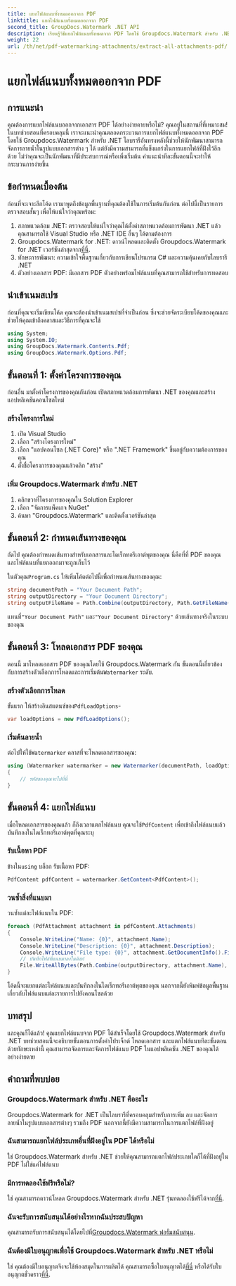 ```yaml
---
title: แยกไฟล์แนบทั้งหมดออกจาก PDF
linktitle: แยกไฟล์แนบทั้งหมดออกจาก PDF
second_title: GroupDocs.Watermark .NET API
description: เรียนรู้วิธีแยกไฟล์แนบทั้งหมดจาก PDF โดยใช้ Groupdocs.Watermark สำหรับ .NET ปฏิบัติตามคำแนะนำทีละขั้นตอนของเราเพื่อกระบวนการสกัดที่ราบรื่น
weight: 22
url: /th/net/pdf-watermarking-attachments/extract-all-attachments-pdf/
---
```


# แยกไฟล์แนบทั้งหมดออกจาก PDF

## การแนะนำ
คุณต้องการแยกไฟล์แนบออกจากเอกสาร PDF ได้อย่างง่ายดายหรือไม่? คุณอยู่ในสถานที่ที่เหมาะสม! ในบทช่วยสอนที่ครอบคลุมนี้ เราจะแนะนำคุณตลอดกระบวนการแยกไฟล์แนบทั้งหมดออกจาก PDF โดยใช้ Groupdocs.Watermark สำหรับ .NET ไลบรารีอันทรงพลังนี้ช่วยให้นักพัฒนาสามารถจัดการลายน้ำในรูปแบบเอกสารต่าง ๆ ได้ แต่ยังมีความสามารถที่แข็งแกร่งในการแยกไฟล์ที่ฝังไว้อีกด้วย ไม่ว่าคุณจะเป็นนักพัฒนาที่มีประสบการณ์หรือเพิ่งเริ่มต้น คำแนะนำทีละขั้นตอนนี้จะทำให้กระบวนการง่ายขึ้น
## ข้อกำหนดเบื้องต้น
ก่อนที่จะเจาะลึกโค้ด เรามาพูดถึงข้อมูลพื้นฐานที่คุณต้องใช้ในการเริ่มต้นกันก่อน ต่อไปนี้เป็นรายการตรวจสอบสั้นๆ เพื่อให้แน่ใจว่าคุณพร้อม:
1. สภาพแวดล้อม .NET: ตรวจสอบให้แน่ใจว่าคุณได้ตั้งค่าสภาพแวดล้อมการพัฒนา .NET แล้ว คุณสามารถใช้ Visual Studio หรือ .NET IDE อื่นๆ ได้ตามต้องการ
2.  Groupdocs.Watermark for .NET: ดาวน์โหลดและติดตั้ง Groupdocs.Watermark for .NET เวอร์ชันล่าสุดจาก[ที่นี่](https://releases.groupdocs.com/Watermark/net/).
3. ทักษะการพัฒนา: ความเข้าใจพื้นฐานเกี่ยวกับการเขียนโปรแกรม C# และความคุ้นเคยกับไลบรารี .NET
4. ตัวอย่างเอกสาร PDF: มีเอกสาร PDF ตัวอย่างพร้อมไฟล์แนบที่คุณสามารถใช้สำหรับการทดสอบ
## นำเข้าเนมสเปซ
ก่อนที่คุณจะเริ่มเขียนโค้ด คุณจะต้องนำเข้าเนมสเปซที่จำเป็นก่อน ซึ่งจะช่วยจัดระเบียบโค้ดของคุณและช่วยให้คุณเข้าถึงคลาสและวิธีการที่คุณจะใช้
```csharp
using System;
using System.IO;
using GroupDocs.Watermark.Contents.Pdf;
using GroupDocs.Watermark.Options.Pdf;
```
## ขั้นตอนที่ 1: ตั้งค่าโครงการของคุณ
ก่อนอื่น มาตั้งค่าโครงการของคุณกันก่อน เปิดสภาพแวดล้อมการพัฒนา .NET ของคุณและสร้างแอปพลิเคชันคอนโซลใหม่
### สร้างโครงการใหม่
1. เปิด Visual Studio
2. เลือก "สร้างโครงการใหม่"
3. เลือก "แอปคอนโซล (.NET Core)" หรือ ".NET Framework" ขึ้นอยู่กับความต้องการของคุณ
4. ตั้งชื่อโครงการของคุณแล้วคลิก "สร้าง"
### เพิ่ม Groupdocs.Watermark สำหรับ .NET
1. คลิกขวาที่โครงการของคุณใน Solution Explorer
2. เลือก "จัดการแพ็คเกจ NuGet"
3. ค้นหา "Groupdocs.Watermark" และติดตั้งเวอร์ชันล่าสุด
## ขั้นตอนที่ 2: กำหนดเส้นทางของคุณ
ถัดไป คุณต้องกำหนดเส้นทางสำหรับเอกสารและไดเร็กทอรีเอาต์พุตของคุณ นี่คือที่ที่ PDF ของคุณและไฟล์แนบที่แยกออกมาจะถูกเก็บไว้

 ในตัวคุณ`Program.cs` ให้เพิ่มโค้ดต่อไปนี้เพื่อกำหนดเส้นทางของคุณ:
```csharp
string documentPath = "Your Document Path";
string outputDirectory = "Your Document Directory";
string outputFileName = Path.Combine(outputDirectory, Path.GetFileName(documentPath));
```
 แทนที่`"Your Document Path"` และ`"Your Document Directory"` ด้วยเส้นทางจริงในระบบของคุณ
## ขั้นตอนที่ 3: โหลดเอกสาร PDF ของคุณ
 ตอนนี้ มาโหลดเอกสาร PDF ของคุณโดยใช้ Groupdocs.Watermark กัน ขั้นตอนนี้เกี่ยวข้องกับการสร้างตัวเลือกการโหลดและการเริ่มต้น`Watermarker` ระดับ.
### สร้างตัวเลือกการโหลด
 ขั้นแรก ให้สร้างอินสแตนซ์ของ`PdfLoadOptions`-
```csharp
var loadOptions = new PdfLoadOptions();
```
### เริ่มต้นลายน้ำ
 ต่อไปให้ใช้`Watermarker` คลาสที่จะโหลดเอกสารของคุณ:
```csharp
using (Watermarker watermarker = new Watermarker(documentPath, loadOptions))
{
    // รหัสของคุณจะไปที่นี่
}
```
## ขั้นตอนที่ 4: แยกไฟล์แนบ
เมื่อโหลดเอกสารของคุณแล้ว ก็ถึงเวลาแตกไฟล์แนบ คุณจะใช้`PdfContent` เพื่อเข้าถึงไฟล์แนบแล้วบันทึกลงในไดเร็กทอรีเอาต์พุตที่คุณระบุ
### รับเนื้อหา PDF
 ข้างใน`using` บล็อก รับเนื้อหา PDF:
```csharp
PdfContent pdfContent = watermarker.GetContent<PdfContent>();
```
### วนซ้ำสิ่งที่แนบมา
วนซ้ำแต่ละไฟล์แนบใน PDF:
```csharp
foreach (PdfAttachment attachment in pdfContent.Attachments)
{
    Console.WriteLine("Name: {0}", attachment.Name);
    Console.WriteLine("Description: {0}", attachment.Description);
    Console.WriteLine("File type: {0}", attachment.GetDocumentInfo().FileType);
    // บันทึกไฟล์ที่แนบมาลงในดิสก์
    File.WriteAllBytes(Path.Combine(outputDirectory, attachment.Name), attachment.Content);
}
```
โค้ดนี้จะแยกแต่ละไฟล์แนบและบันทึกลงในไดเร็กทอรีเอาต์พุตของคุณ นอกจากนี้ยังพิมพ์ข้อมูลพื้นฐานเกี่ยวกับไฟล์แนบแต่ละรายการไปยังคอนโซลด้วย
## บทสรุป
และคุณก็ได้แล้ว! คุณแยกไฟล์แนบจาก PDF ได้สำเร็จโดยใช้ Groupdocs.Watermark สำหรับ .NET บทช่วยสอนนี้จะอธิบายขั้นตอนการตั้งค่าโปรเจ็กต์ โหลดเอกสาร และแตกไฟล์แนบทีละขั้นตอน ด้วยทักษะเหล่านี้ คุณสามารถจัดการและจัดการไฟล์แนบ PDF ในแอปพลิเคชัน .NET ของคุณได้อย่างง่ายดาย
## คำถามที่พบบ่อย
### Groupdocs.Watermark สำหรับ .NET คืออะไร
Groupdocs.Watermark for .NET เป็นไลบรารีที่ครอบคลุมสำหรับการเพิ่ม ลบ และจัดการลายน้ำในรูปแบบเอกสารต่างๆ รวมถึง PDF นอกจากนี้ยังมีความสามารถในการแตกไฟล์ที่ฝังอยู่
### ฉันสามารถแยกไฟล์ประเภทอื่นที่ฝังอยู่ใน PDF ได้หรือไม่
ใช่ Groupdocs.Watermark สำหรับ .NET ช่วยให้คุณสามารถแตกไฟล์ประเภทใดก็ได้ที่ฝังอยู่ใน PDF ไม่ใช่แค่ไฟล์แนบ
### มีการทดลองใช้ฟรีหรือไม่?
 ใช่ คุณสามารถดาวน์โหลด Groupdocs.Watermark สำหรับ .NET รุ่นทดลองใช้ฟรีได้จาก[ที่นี่](https://releases.groupdocs.com/).
### ฉันจะรับการสนับสนุนได้อย่างไรหากฉันประสบปัญหา
 คุณสามารถรับการสนับสนุนได้โดยไปที่[Groupdocs.Watermark ฟอรั่มสนับสนุน](https://forum.groupdocs.com/c/watermark/19).
### ฉันต้องมีใบอนุญาตเพื่อใช้ Groupdocs.Watermark สำหรับ .NET หรือไม่
 ใช่ คุณต้องมีใบอนุญาตจึงจะใช้ห้องสมุดในการผลิตได้ คุณสามารถซื้อใบอนุญาตได้[ที่นี่](https://purchase.groupdocs.com/buy) หรือได้รับใบอนุญาตชั่วคราว[ที่นี่](https://purchase.groupdocs.com/temporary-license/).
